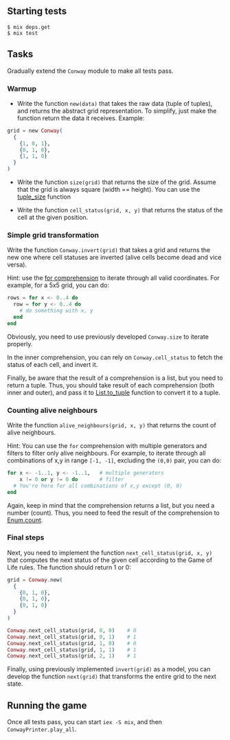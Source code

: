 ## Starting tests

```
$ mix deps.get
$ mix test
```

## Tasks

Gradually extend the `Conway` module to make all tests pass.

### Warmup

- Write the function `new(data)` that takes the raw data (tuple of tuples), and returns the abstract grid representation. To simplify, just make the function return the data it receives. Example:
```elixir
grid = new Conway(
  {
    {1, 0, 1},
    {0, 1, 0},
    {1, 1, 0}
  }
)
```

- Write the function `size(grid)` that returns the size of the grid. Assume that the grid is always square (width == height). You can use the [tuple_size](http://elixir-lang.org/docs/stable/elixir/Kernel.html#tuple_size/1) function

- Write the function `cell_status(grid, x, y)` that returns the status of the cell at the given position.


### Simple grid transformation

Write the function `Conway.invert(grid)` that takes a grid and returns the new one where cell statuses are inverted (alive cells become dead and vice versa).

Hint: use the [for comprehension](http://elixir-lang.org/docs/stable/elixir/Kernel.SpecialForms.html#for/1) to iterate through all valid coordinates. For example, for a 5x5 grid, you can do:

```elixir
rows = for x <- 0..4 do
  row = for y <- 0..4 do
    # do something with x, y
  end
end
```

Obviously, you need to use previously developed `Conway.size` to iterate properly.

In the inner comprehension, you can rely on `Conway.cell_status` to fetch the status of each cell, and invert it.

Finally, be aware that the result of a comprehension is a list, but you need to return a tuple. Thus, you should take result of each comprehension (both inner and outer), and pass it to [List.to_tuple](http://elixir-lang.org/docs/stable/elixir/List.html#to_tuple/1) function to convert it to a tuple.

### Counting alive neighbours

Write the function `alive_neighbours(grid, x, y)` that returns the count of alive neighbours.

Hint: You can use the `for` comprehension with multiple generators and filters to filter only alive neighbours. For example, to iterate through all combinations of x,y in range `[-1, -1]`, excluding the `(0,0)` pair, you can do:

```elixir
for x <- -1..1, y <- -1..1,   # multiple generators
    x != 0 or y != 0 do       # filter
  # You're here for all combinations of x,y except (0, 0)
end
```

Again, keep in mind that the comprehension returns a list, but you need a number (count). Thus, you need to feed the result of the comprehension to [Enum.count](http://elixir-lang.org/docs/stable/elixir/Enum.html#count/1).

### Final steps

Next, you need to implement the function `next_cell_status(grid, x, y)` that computes the next status of the given cell according to the Game of Life rules. The function should return 1 or 0:

```elixir
grid = Conway.new(
  {
    {0, 1, 0},
    {0, 1, 0},
    {0, 1, 0}
  }
)

Conway.next_cell_status(grid, 0, 0)    # 0
Conway.next_cell_status(grid, 0, 1)    # 1
Conway.next_cell_status(grid, 1, 0)    # 0
Conway.next_cell_status(grid, 1, 1)    # 1
Conway.next_cell_status(grid, 2, 1)    # 1
```

Finally, using previously implemented `invert(grid)` as a model, you can develop the function `next(grid)` that transforms the entire grid to the next state.

## Running the game

Once all tests pass, you can start `iex -S mix`, and then `ConwayPrinter.play_all`.